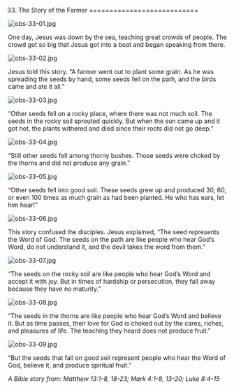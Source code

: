 33. The Story of the Farmer
===========================

![obs-33-01.jpg](/var/www/vhosts/door43.org/httpdocs/data/gitrepo/media/en/obs/obs-33-01.jpg "obs-33-01.jpg")

One day, Jesus was down by the sea, teaching great crowds of people. The
crowd got so big that Jesus got into a boat and began speaking from
there.

![obs-33-02.jpg](/var/www/vhosts/door43.org/httpdocs/data/gitrepo/media/en/obs/obs-33-02.jpg "obs-33-02.jpg")

Jesus told this story. “A farmer went out to plant some grain. As he was
spreading the seeds by hand, some seeds fell on the path, and the birds
came and ate it all.”

![obs-33-03.jpg](/var/www/vhosts/door43.org/httpdocs/data/gitrepo/media/en/obs/obs-33-03.jpg "obs-33-03.jpg")

“Other seeds fell on a rocky place, where there was not much soil. The
seeds in the rocky soil sprouted quickly. But when the sun came up and
it got hot, the plants withered and died since their roots did not go
deep.”

![obs-33-04.jpg](/var/www/vhosts/door43.org/httpdocs/data/gitrepo/media/en/obs/obs-33-04.jpg "obs-33-04.jpg")

“Still other seeds fell among thorny bushes. Those seeds were choked by
the thorns and did not produce any grain.”

![obs-33-05.jpg](/var/www/vhosts/door43.org/httpdocs/data/gitrepo/media/en/obs/obs-33-05.jpg "obs-33-05.jpg")

“Other seeds fell into good soil. These seeds grew up and produced 30,
60, or even 100 times as much grain as had been planted. He who has
ears, let him hear!”

![obs-33-06.jpg](/var/www/vhosts/door43.org/httpdocs/data/gitrepo/media/en/obs/obs-33-06.jpg "obs-33-06.jpg")

This story confused the disciples. Jesus explained, “The seed represents
the Word of God. The seeds on the path are like people who hear God’s
Word, do not understand it, and the devil takes the word from them.”

![obs-33-07.jpg](/var/www/vhosts/door43.org/httpdocs/data/gitrepo/media/en/obs/obs-33-07.jpg "obs-33-07.jpg")

“The seeds on the rocky soil are like people who hear God’s Word and
accept it with joy. But in times of hardship or persecution, they fall
away because they have no maturity.”

![obs-33-08.jpg](/var/www/vhosts/door43.org/httpdocs/data/gitrepo/media/en/obs/obs-33-08.jpg "obs-33-08.jpg")

“The seeds in the thorns are like people who hear God’s Word and believe
it. But as time passes, their love for God is choked out by the cares,
riches, and pleasures of life. The teaching they heard does not produce
fruit.”

![obs-33-09.jpg](/var/www/vhosts/door43.org/httpdocs/data/gitrepo/media/en/obs/obs-33-09.jpg "obs-33-09.jpg")

“But the seeds that fall on good soil represent people who hear the Word
of God, believe it, and produce spiritual fruit.”

*A Bible story from: Matthew 13:1-8, 18-23; Mark 4:1-8, 13-20; Luke
8:4-15*
